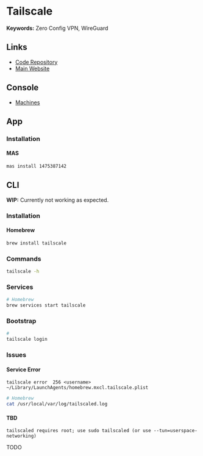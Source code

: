 # Tailscale

<!--
https://artifacthub.io/packages/helm/gabe565/headscale
-->

**Keywords:** Zero Config VPN, WireGuard

## Links

- [Code Repository](https://github.com/tailscale/tailscale)
- [Main Website](https://tailscale.com/)

## Console

- [Machines](https://login.tailscale.com/admin/machines)

## App

### Installation

#### MAS

```sh
mas install 1475387142
```

## CLI

**WIP:** Currently not working as expected.

### Installation

#### Homebrew

```sh
brew install tailscale
```

### Commands

```sh
tailscale -h
```

### Services

```sh
# Homebrew
brew services start tailscale
```

### Bootstrap

```sh
#
tailscale login
```

### Issues

#### Service Error

```log
tailscale error  256 <username> ~/Library/LaunchAgents/homebrew.mxcl.tailscale.plist
```

```sh
# Homebrew
cat /usr/local/var/log/tailscaled.log
```

#### TBD

```log
tailscaled requires root; use sudo tailscaled (or use --tun=userspace-networking)
```

TODO
